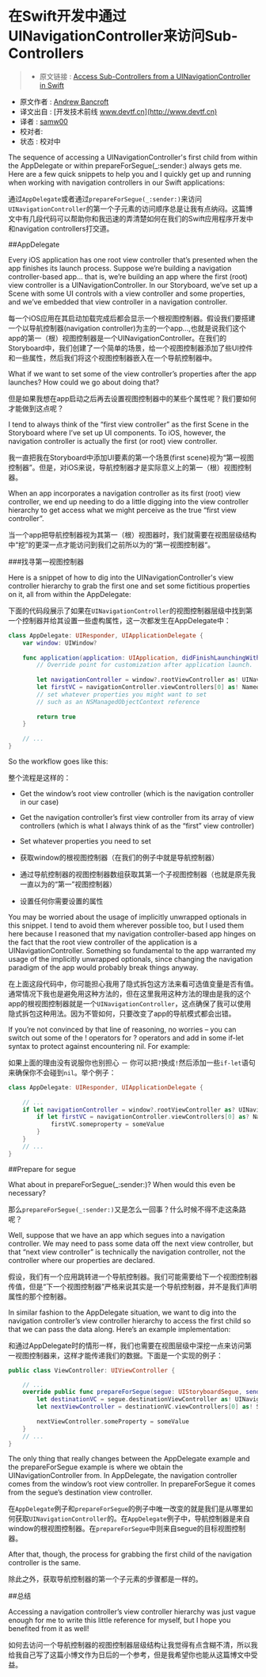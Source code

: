 在Swift开发中通过UINavigationController来访问Sub-Controllers
===

> * 原文链接 : [Access Sub-Controllers from a UINavigationController in Swift](http://www.andrewcbancroft.com/2015/06/02/access-sub-controllers-from-a-uinavigationcontroller-in-swift/)
* 原文作者 : [Andrew Bancroft](http://www.andrewcbancroft.com)
* 译文出自 : [开发技术前线 www.devtf.cn](http://www.devtf.cn)
* 译者 : [samw00](http://www.andrewcbancroft.com/2015/06/02/access-sub-controllers-from-a-uinavigationcontroller-in-swift/) 
* 校对者: 
* 状态 : 校对中

The sequence of accessing a UINavigationController's first child from within the AppDelegate or within prepareForSegue(_:sender:) always gets me. Here are a few quick snippets to help you and I quickly get up and running when working with navigation controllers in our Swift applications:

通过`AppDelegate`或者通过`prepareForSegue(_:sender:)`来访问`UINavigationController`的第一个子元素的访问顺序总是让我有点纳闷。这篇博文中有几段代码可以帮助你和我迅速的弄清楚如何在我们的Swift应用程序开发中和navigation controllers打交道。

##AppDelegate

Every iOS application has one root view controller that’s presented when the app finishes its launch process. Suppose we’re building a navigation controller-based app… that is, we’re building an app where the first (root) view controller is a UINavigationController. In our Storyboard, we’ve set up a Scene with some UI controls with a view controller and some properties, and we’ve embedded that view controller in a navigation controller.

每一个iOS应用在其启动加载完成后都会显示一个根视图控制器。假设我们要搭建一个以导航控制器(navigation controller)为主的一个app...,也就是说我们这个app的第一（根）视图控制器是一个UINavigationController。在我们的Storyboard中，我们创建了一个简单的场景，给一个视图控制器添加了些UI控件和一些属性，然后我们将这个视图控制器嵌入在一个导航控制器中。

What if we want to set some of the view controller’s properties after the app launches? How could we go about doing that?

但是如果我想在app启动之后再去设置视图控制器中的某些个属性呢？我们要如何才能做到这点呢？

I tend to always think of the “first view controller” as the first Scene in the Storyboard where I’ve set up UI components. To iOS, however, the navigation controller is actually the first (or root) view controller.

我一直把我在Storyboard中添加UI要素的第一个场景(first scene)视为“第一视图控制器”。但是，对iOS来说，导航控制器才是实际意义上的第一（根）视图控制器。

When an app incorporates a navigation controller as its first (root) view controller, we end up needing to do a little digging into the view controller hierarchy to get access what we might perceive as the true “first view controller”.

当一个app把导航控制器视为其第一（根）视图器时，我们就需要在视图层级结构中“挖”的更深一点才能访问到我们之前所以为的“第一视图控制器“。

###找寻第一视图控制器

Here is a snippet of how to dig into the UINavigationController's view controller hierarchy to grab the first one and set some fictitious properties on it, all from within the AppDelegate:

下面的代码段展示了如果在`UINavigationController`的视图控制器层级中找到第一个控制器并给其设置一些虚构属性，这一次都发生在AppDelegate中：

```swift
class AppDelegate: UIResponder, UIApplicationDelegate {
	var window: UIWindow?
	
	func application(application: UIApplication, didFinishLaunchingWithOptions launchOptions: [NSObject: AnyObject]?) -> Bool {
		// Override point for customization after application launch.
	
		let navigationController = window?.rootViewController as! UINavigationController
		let firstVC = navigationController.viewControllers[0] as! NameofFirstViewController
		// set whatever properties you might want to set
		// such as an NSManagedObjectContext reference
	
		return true
	}
	
	// ...
}
```
So the workflow goes like this:

整个流程是这样的：

* Get the window’s root view controller (which is the navigation controller in our case)
* Get the navigation controller’s first view controller from its array of view controllers (which is what I always think of as the “first” view controller)
* Set whatever properties you need to set

* 获取window的根视图控制器（在我们的例子中就是导航控制器）
* 通过导航控制器的视图控制器数组获取其第一个子视图控制器（也就是原先我一直以为的“第一”视图控制器）
* 设置任何你需要设置的属性

You may be worried about the usage of implicitly unwrapped optionals in this snippet. I tend to avoid them wherever possible too, but I used them here because I reasoned that my navigation controller-based app hinges on the fact that the root view controller of the application is a UINavigationController. Something so fundamental to the app warranted my usage of the implicitly unwrapped optionals, since changing the navigation paradigm of the app would probably break things anyway.

在上面这段代码中，你可能担心我用了隐式拆包这方法来看可选值变量是否有值。通常情况下我也是避免用这种方法的，但在这里我用这种方法的理由是我的这个app的根视图控制器就是一个`UINavigationController`，这点确保了我可以使用隐式拆包这种用法。因为不管如何，只要改变了app的导航模式都会出错。

If you’re not convinced by that line of reasoning, no worries – you can switch out some of the ! operators for ? operators and add in some if-let syntax to protect against encountering nil. For example:

如果上面的理由没有说服你也别担心 － 你可以把`?`换成`!`然后添加一些`if-let`语句来确保你不会碰到`nil`。举个例子：

```swift
class AppDelegate: UIResponder, UIApplicationDelegate {
	
	// ...
	if let navigationController = window?.rootViewController as? UINavigationController {
		if let firstVC = navigationController.viewControllers[0] as? NameOfFirstViewController {
			firstVC.someproperty = someValue
		}
	}
	// ...
}
```

##Prepare for segue

What about in prepareForSegue(_:sender:)? When would this even be necessary?

那么`prepareForSegue(_:sender:)`又是怎么一回事？什么时候不得不走这条路呢？

Well, suppose that we have an app which segues into a navigation controller. We may need to pass some data off the next view controller, but that “next view controller” is technically the navigation controller, not the controller where our properties are declared.

假设，我们有一个应用跳转进一个导航控制器。我们可能需要给下一个视图控制器传值，但是“下一个视图控制器”严格来说其实是一个导航控制器，并不是我们声明属性的那个控制器。

In similar fashion to the AppDelegate situation, we want to dig into the navigation controller’s view controller hierarchy to access the first child so that we can pass the data along. Here’s an example implementation:

和通过AppDelegate时的情形一样，我们也需要在视图层级中深挖一点来访问第一视图控制器来，这样才能传递我们的数据。下面是一个实现的例子：

```swift
public class ViewController: UIViewController {

	// ...
	override public func prepareForSegue(segue: UIStoryboardSegue, sender: AnyObject?) {
		let destinationVC = segue.destinationViewController as! UINavigationController
		let nextViewController = destinationVC.viewControllers[0] as! SecondViewController
		
		nextViewController.someProperty = someValue
	}
	// ...
}
```

The only thing that really changes between the AppDelegate example and the prepareForSegue example is where we obtain the UINavigationController from. In AppDelegate, the navigation controller comes from the window’s root view controller. In prepareForSegue it comes from the segue’s destination view controller.

在`AppDelegate`例子和`prepareForSegue`的例子中唯一改变的就是我们是从哪里如何获取`UINavigationController`的。在`AppDelegate`例子中，导航控制器是来自window的根视图控制器。在`prepareForSegue`中则来自segue的目标视图控制器。

After that, though, the process for grabbing the first child of the navigation controller is the same.

除此之外，获取导航控制器的第一个子元素的步骤都是一样的。

##总结

Accessing a navigation controller’s view controller hierarchy was just vague enough for me to write this little reference for myself, but I hope you benefited from it as well!

如何去访问一个导航控制器的视图控制器层级结构让我觉得有点含糊不清，所以我给我自己写了这篇小博文作为日后的一个参考，但是我希望你也能从这篇博文中受益。
